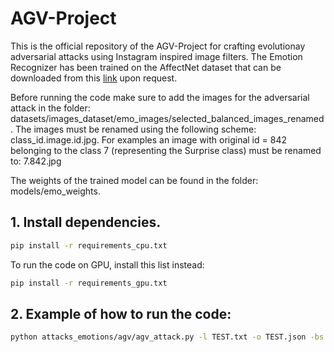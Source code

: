 # AGV-Project
This is the official repository of the AGV-Project for crafting evolutionay adversarial attacks using Instagram inspired image filters.
The Emotion Recognizer has been trained on the AffectNet dataset that can be downloaded from this [link](http://mohammadmahoor.com/affectnet/) upon request.

Before running the code make sure to add the images for the adversarial attack in the folder: datasets/images_dataset/emo_images/selected_balanced_images_renamed.
The images must be renamed using the following scheme: class_id.image.id.jpg.
For examples an image with original id = 842 belonging to the class 7 (representing the Surprise class) must be renamed to:  7.842.jpg

The weights of the trained model can be found in the folder: models/emo_weights.
## 1. Install dependencies.
```sh
pip install -r requirements_cpu.txt
```
To run the code on GPU, install this list instead:
```sh
pip install -r requirements_gpu.txt
```

## 2. Example of how to run the code:
```sh
python attacks_emotions/agv/agv_attack.py -l TEST.txt -o TEST.json -bs 1 -e 10 -pp  "offsprings" -ps "direct" -po "ES"  -np 10 -el true -s pareto -df1 ssim -db "IMAGENET-MOBILENET"  -nf 3 -r true -lf TEST.out   
```